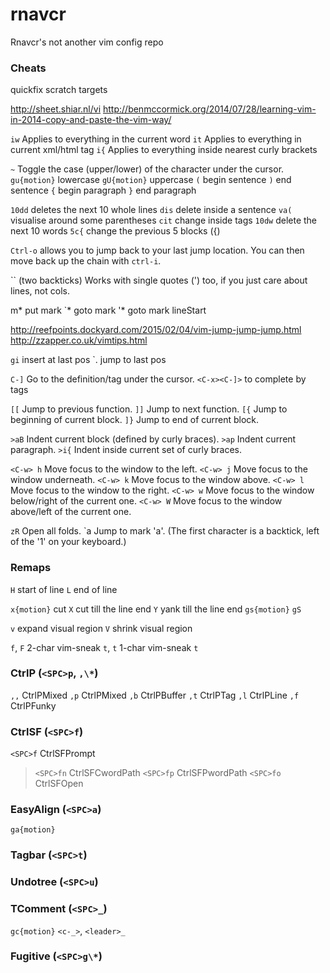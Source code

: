 rnavcr
======

Rnavcr's not another vim config repo


### Cheats

quickfix
scratch
targets

http://sheet.shiar.nl/vi
http://benmccormick.org/2014/07/28/learning-vim-in-2014-copy-and-paste-the-vim-way/

`iw` Applies to everything in the current word
`it` Applies to everything in current xml/html tag
`i{` Applies to everything inside nearest curly brackets

`~` Toggle the case (upper/lower) of the character under the cursor.
`gu{motion}` lowercase
`gU{motion}` uppercase
`(` begin sentence
`)` end sentence
`{` begin paragraph
`}` end paragraph

`10dd` deletes the next 10 whole lines
`dis` delete inside a sentence
`va(` visualise around some parentheses
`cit` change inside tags
`10dw` delete the next 10 words
`5c{` change the previous 5 blocks ({)

`Ctrl-o` allows you to jump back to your last jump location.
You can then move back up the chain with `ctrl-i`.

`` (two backticks)
Works with single quotes (') too, if you just care about lines, not cols.

m* put mark
`* goto mark
'* goto mark lineStart

http://reefpoints.dockyard.com/2015/02/04/vim-jump-jump-jump.html
http://zzapper.co.uk/vimtips.html

`gi` insert at last pos
`. jump to last pos

`C-]` Go to the definition/tag under the cursor.
`<C-x><C-]>` to complete by tags

`[[` Jump to previous function.
`]]` Jump to next function.
`[{` Jump to beginning of current block.
`]}` Jump to end of current block.

`>aB` Indent current block (defined by curly braces).
`>ap` Indent current paragraph.
`>i{` Indent inside current set of curly braces.


`<C-w> h` Move focus to the window to the left.
`<C-w> j` Move focus to the window underneath.
`<C-w> k` Move focus to the window above.
`<C-w> l` Move focus to the window to the right.
`<C-w> w` Move focus to the window below/right of the current one.
`<C-w> W` Move focus to the window above/left of the current one.

`zR` Open all folds.
`a Jump to mark 'a'. (The first character is a backtick, left of the '1' on your keyboard.)

### Remaps

`H` start of line
`L` end of line

`x{motion}` cut
`X` cut till the line end
`Y` yank till the line end
`gs{motion}`
`gS`

`v` expand visual region
`V` shrink visual region

`f`, `F` 2-char vim-sneak
`t`, `t` 1-char vim-sneak `t`


### CtrlP (`<SPC>p`, `,\*`)

`,,` CtrlPMixed
`,p` CtrlPMixed
`,b` CtrlPBuffer
`,t` CtrlPTag
`,l` CtrlPLine
`,f` CtrlPFunky


### CtrlSF (`<SPC>f`)

`<SPC>f` CtrlSFPrompt

> `<SPC>fn` CtrlSFCwordPath
> `<SPC>fp` CtrlSFPwordPath
> `<SPC>fo` CtrlSFOpen


### EasyAlign (`<SPC>a`)

`ga{motion}`


### Tagbar (`<SPC>t`)


### Undotree (`<SPC>u`)


### TComment (`<SPC>_`)

`gc{motion}`
`<c-_>`, `<leader>_`


### Fugitive (`<SPC>g\*`)
